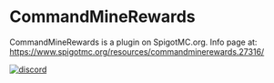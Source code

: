 # CommandMineRewards
CommandMineRewards is a plugin on SpigotMC.org.  Info page at:  https://www.spigotmc.org/resources/commandminerewards.27316/

[discord-invite]: https://discord.gg/PgSXZT37JV

[![discord](https://discordapp.com/api/guilds/185055040036143104/widget.png)][discord-invite]
